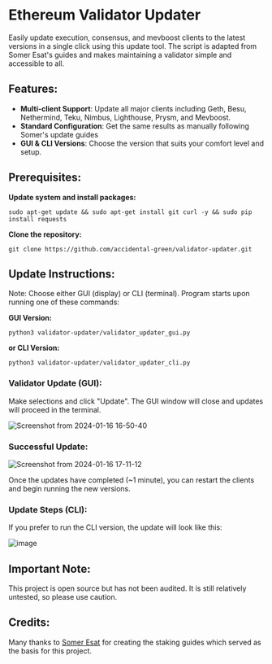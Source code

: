 # Ethereum Validator Updater
Easily update execution, consensus, and mevboost clients to the latest versions in a single click using this update tool. The script is adapted from Somer Esat's guides and makes maintaining a validator simple and accessible to all.

## Features:

- **Multi-client Support**: Update all major clients including Geth, Besu, Nethermind, Teku, Nimbus, Lighthouse, Prysm, and Mevboost.
- **Standard Configuration**: Get the same results as manually following Somer's update guides
- **GUI & CLI Versions**: Choose the version that suits your comfort level and setup.

## Prerequisites:


**Update system and install packages:**

`sudo apt-get update && sudo apt-get install git curl -y && sudo pip install requests`

**Clone the repository:**

`git clone https://github.com/accidental-green/validator-updater.git`

## Update Instructions:
Note: Choose either GUI (display) or CLI (terminal). Program starts upon running one of these commands:

**GUI Version:**

`python3 validator-updater/validator_updater_gui.py`

**or CLI Version:**

`python3 validator-updater/validator_updater_cli.py`

### Validator Update (GUI):

Make selections and click "Update". The GUI window will close and updates will proceed in the terminal.


![Screenshot from 2024-01-16 16-50-40](https://github.com/accidental-green/validator-update/assets/72235883/c2718fb3-8c97-4a93-aa2e-7d49bb4a5cec)


### Successful Update:

![Screenshot from 2024-01-16 17-11-12](https://github.com/accidental-green/validator-update/assets/72235883/c1f0f984-29d7-47b9-a982-1c31269cde02)


Once the updates have completed (~1 minute), you can restart the clients and begin running the new versions.

### Update Steps (CLI):

If you prefer to run the CLI version, the update will look like this:


![image](https://github.com/accidental-green/validator-update/assets/72235883/815da101-3077-4a56-afc8-98bec9a1372b)


## Important Note:

This project is open source but has not been audited. It is still relatively untested, so please use caution.

## Credits:

Many thanks to [Somer Esat](https://github.com/SomerEsat/ethereum-staking-guides) for creating the staking guides which served as the basis for this project.
